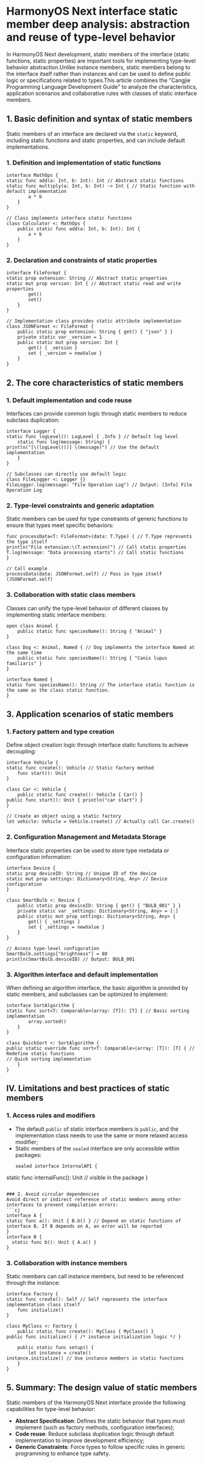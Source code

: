 
# HarmonyOS Next interface static member deep analysis: abstraction and reuse of type-level behavior

In HarmonyOS Next development, static members of the interface (static functions, static properties) are important tools for implementing type-level behavior abstraction.Unlike instance members, static members belong to the interface itself rather than instances and can be used to define public logic or specifications related to types.This article combines the "Cangjie Programming Language Development Guide" to analyze the characteristics, application scenarios and collaborative rules with classes of static interface members.


## 1. Basic definition and syntax of static members
Static members of an interface are declared via the `static` keyword, including static functions and static properties, and can include default implementations.

### 1. Definition and implementation of static functions
```cj
interface MathOps {
static func add(a: Int, b: Int): Int // Abstract static functions
static func multiply(a: Int, b: Int) -> Int { // Static function with default implementation
        a * b
    }
}

// Class implements interface static functions
class Calculator <: MathOps {
    public static func add(a: Int, b: Int): Int {
        a + b
    }
}
```  

### 2. Declaration and constraints of static properties
```cj
interface FileFormat {
static prop extension: String // Abstract static properties
static mut prop version: Int { // Abstract static read and write properties
        get()
        set()
    }
}

// Implementation class provides static attribute implementation
class JSONFormat <: FileFormat {
    public static prop extension: String { get() { "json" } }
    private static var _version = 1
    public static mut prop version: Int {
        get() { _version }
        set { _version = newValue }
    }
}
```  


## 2. The core characteristics of static members

### 1. Default implementation and code reuse
Interfaces can provide common logic through static members to reduce subclass duplication:
```cj
interface Logger {
static func logLevel(): LogLevel { .Info } // Default log level
    static func log(message: String) {
println("[\(logLevel())] \(message)") // Use the default implementation
    }
}

// Subclasses can directly use default logic
class FileLogger <: Logger {}
FileLogger.log(message: "File Operation Log") // Output: [Info] File Operation Log
```  

### 2. Type-level constraints and generic adaptation
Static members can be used for type constraints of generic functions to ensure that types meet specific behaviors:
```cj
func processData<T: FileFormat>(data: T.Type) { // T.Type represents the type itself
println("File extension:\(T.extension)") // Call static properties
T.log(message: "Data processing starts") // Call static functions
}

// Call example
processData(data: JSONFormat.self) // Pass in type itself (JSONFormat.self)
```  

### 3. Collaboration with static class members
Classes can unify the type-level behavior of different classes by implementing static interface members:
```cj
open class Animal {
    public static func speciesName(): String { "Animal" }
}

class Dog <: Animal, Named { // Dog implements the interface Named at the same time
    public static func speciesName(): String { "Canis lupus familiaris" }
}

interface Named {
static func speciesName(): String // The interface static function is the same as the class static function.
}
```  


## 3. Application scenarios of static members

### 1. Factory pattern and type creation
Define object creation logic through interface static functions to achieve decoupling:
```cj
interface Vehicle {
static func create(): Vehicle // Static factory method
    func start(): Unit
}

class Car <: Vehicle {
    public static func create(): Vehicle { Car() }
public func start(): Unit { println("car start") }
}

// Create an object using a static factory
let vehicle: Vehicle = Vehicle.create() // Actually call Car.create()
```  

### 2. Configuration Management and Metadata Storage
Interface static properties can be used to store type metadata or configuration information:
```cj
interface Device {
static prop deviceID: String // Unique ID of the device
static mut prop settings: Dictionary<String, Any> // Device configuration
}

class SmartBulb <: Device {
    public static prop deviceID: String { get() { "BULB_001" } }
    private static var _settings: Dictionary<String, Any> = [:]
    public static mut prop settings: Dictionary<String, Any> {
        get() { _settings }
        set { _settings = newValue }
    }
}

// Access type-level configuration
SmartBulb.settings["brightness"] = 80
println(SmartBulb.deviceID) // Output: BULB_001
```  

### 3. Algorithm interface and default implementation
When defining an algorithm interface, the basic algorithm is provided by static members, and subclasses can be optimized to implement:
```cj
interface SortAlgorithm {
static func sort<T: Comparable>(array: [T]): [T] { // Basic sorting implementation
        array.sorted()
    }
}

class QuickSort <: SortAlgorithm {
public static override func sort<T: Comparable>(array: [T]): [T] { // Redefine static functions
// Quick sorting implementation
    }
}
```  


## IV. Limitations and best practices of static members

### 1. Access rules and modifiers
- The default `public` of static interface members is `public`, and the implementation class needs to use the same or more relaxed access modifier;
- Static members of the `sealed` interface are only accessible within packages:
  ```cj
  sealed interface InternalAPI {
static func internalFunc(): Unit // visible in the package
  }
  ```  

### 2. Avoid circular dependencies
Avoid direct or indirect reference of static members among other interfaces to prevent compilation errors:
```cj
interface A {
static func a(): Unit { B.b() } // Depend on static functions of interface B. If B depends on A, an error will be reported
}
interface B {
    static func b(): Unit { A.a() }
}
```  

### 3. Collaboration with instance members
Static members can call instance members, but need to be referenced through the instance:
```cj
interface Factory {
static func create(): Self // Self represents the interface implementation class itself
    func initialize()
}

class MyClass <: Factory {
    public static func create(): MyClass { MyClass() }
public func initialize() { /* instance initialization logic */ }

    public static func setup() {
        let instance = create()
instance.initialize() // Use instance members in static functions
    }
}
```  


## 5. Summary: The design value of static members
Static members of the HarmonyOS Next interface provide the following capabilities for type-level behavior:
- **Abstract Specification**: Defines the static behavior that types must implement (such as factory methods, configuration interfaces);
- **Code reuse**: Reduce subclass duplication logic through default implementation to improve development efficiency;
- **Generic Constraints**: Force types to follow specific rules in generic programming to enhance type safety.
